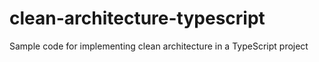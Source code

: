# clean-architecture-typescript

Sample code for implementing clean architecture in a TypeScript project
